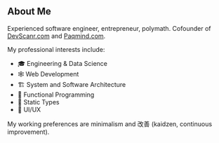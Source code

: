 ## About Me

Experienced software engineer, entrepreneur, polymath. Cofounder of [DevScanr.com](https://devscanr.com) and [Paqmind.com](https://paqmind.com). 

My professional interests include: 
- 🎓 Engineering & Data Science
- 🕸️ Web Development
- 🏗️ System and Software Architecture
- 🔮 Functional Programming
- 🧩 Static Types
- 🔘 UI/UX

My working preferences are minimalism and 改善 (kaidzen, continuous improvement). 

